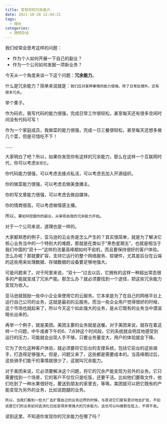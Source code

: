 ```yaml
---
title: 变现你的冗余能力
date: 2021-10-28 12:44:21
tags: 
  - 增长
categories:
  - 随想杂谈
---
```


我们经常会思考这样的问题：

* 作为个人如何开展一下自己的副业？
* 作为一个公司如何发掘一项新业务？
<!--more-->
今天从一个角度来谈一下这个问题：**冗余能力**。

什么是冗余能力？简单来说就是：`我们应对某种事情的能力很强，除了日常处理外，还有很多冗余`。

举个栗子。

作为码农，我写代码的能力很强，完成日常工作很轻松，甚至每天还有很多空闲时间没有代码可写！

作为一个家庭成员，我做菜的能力很强，完成一日三餐很轻松，甚至每天还想多做几个菜，但是可惜吃不下！

……

大家明白了吧？所以，如果你发现你有这样的冗余能力，那么在这样一个互联网时代，你可以考虑`变现它`。

你代码能力很强，可以考虑去接点私活，可以考虑去加入开源组织。

你的做菜能力很强，可以考虑去做美食播主。

你的写文章能力很强，可以考虑去做自媒体。

你的情商很高，可以考虑做情感主播。

所以，`要如何挖掘你的副业，从审视自我的冗余能力开始`。


对于一个公司来说，道理也是一样的。

大家都熟悉的例子，亚马逊的云业务是怎么产生的？其实很简单，就是为了解决它核心业务当中的一个特别大的难题，那就是在类似于“黑色星期五”，也就是相当于我们中国的“双十一”这样的流量高峰期如何不宕机，而且要保持很好的客户体验。怎么办呢？那就要扩容，支持它运行的整个网络服务、软硬件，尤其是后台在云端的这些用来处理数据、存储数据的设备要足够地强大。

可是问题来了。对于阿里来说，“双十一”过去以后，它拥有的这样一种超出常态很多的产能就变成了冗余产能。那怎么办？就必须要找到一个途径，把这些冗余能力变现为收入。

亚马逊就鼓励一些中小企业来使用它的云服务。它本来是为了在自己的网络平台上运行自己公司的业务，这就是最初的云服务。而当一些企业用户觉得很好的时候，这个市场也就起来了，所以今天这个如此强大的业务，是从它既有的业务当中潜滋暗长出来的。

再举一个例子，就是美团。美团主要的业务就是送餐。对于美团来说，就存在着这样一个问题，中午或者下午的6、7点钟这个时间段，它的系统就会明显地感受到运行的压力，可能就会出现人手不够。只要业务量变大，用户的体验就会下降。

它为了优化这种客户体验，就必须要将它后台的支撑系统，包括它前台的这些骑手，打造得足够强大。但是，问题又来了，这些都是需要成本的。当高峰期过后，这些骑手们能干的事情就很少了，这就叫冗余能力。

对于美团来说，它必须要解决这个问题，将它的冗余产能变现为另外的业务。它只需要找到一个场景，它的客户不仅仅只是吃饭，还要干活。比如他们要取文件，他们吃到了一种水果很好吃，要送到朋友的家里去，等等。美团就可以把它既有的产能变现为另外的业务，比如说跑腿的业务。


`所以，当我们看到一些大厂去扩展自己的业务边界的时候，与其说它们是有意识地去扩张，不如说是它们的业务如何去消化已经变得非常强大的冗余能力。这也可以叫做箭在弦上，不得不发`。


读到这里，不知道你发现你的冗余能力在哪了吗？